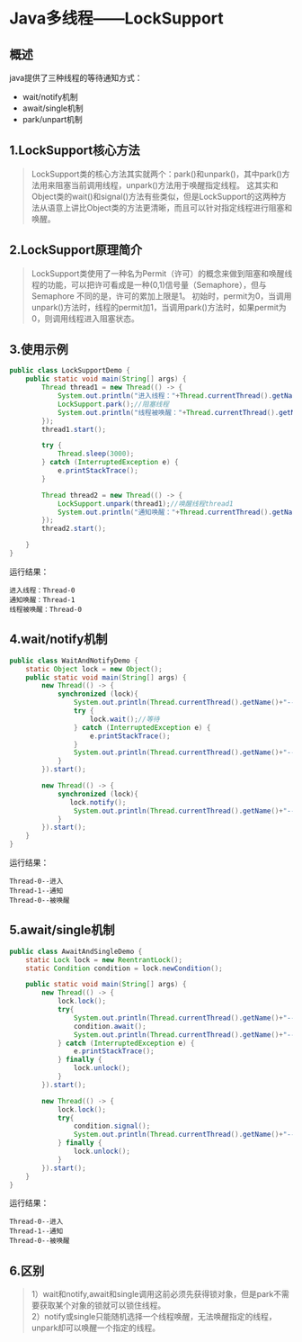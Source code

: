 # Java多线程——LockSupport
## 概述
java提供了三种线程的等待通知方式：
- wait/notify机制
- await/single机制
- park/unpart机制

## 1.LockSupport核心方法
> LockSupport类的核心方法其实就两个：park()和unpark()，其中park()方法用来阻塞当前调用线程，unpark()方法用于唤醒指定线程。
  这其实和Object类的wait()和signal()方法有些类似，但是LockSupport的这两种方法从语意上讲比Object类的方法更清晰，而且可以针对指定线程进行阻塞和唤醒。

## 2.LockSupport原理简介
>LockSupport类使用了一种名为Permit（许可）的概念来做到阻塞和唤醒线程的功能，可以把许可看成是一种(0,1)信号量（Semaphore），但与 Semaphore 不同的是，许可的累加上限是1。
 初始时，permit为0，当调用unpark()方法时，线程的permit加1，当调用park()方法时，如果permit为0，则调用线程进入阻塞状态。

## 3.使用示例
```java
public class LockSupportDemo {
    public static void main(String[] args) {
        Thread thread1 = new Thread(() -> {
            System.out.println("进入线程："+Thread.currentThread().getName());
            LockSupport.park();//阻塞线程
            System.out.println("线程被唤醒："+Thread.currentThread().getName());
        });
        thread1.start();

        try {
            Thread.sleep(3000);
        } catch (InterruptedException e) {
            e.printStackTrace();
        }

        Thread thread2 = new Thread(() -> {
            LockSupport.unpark(thread1);//唤醒线程thread1
            System.out.println("通知唤醒："+Thread.currentThread().getName());
        });
        thread2.start();

    }
}
```
运行结果：
```
进入线程：Thread-0
通知唤醒：Thread-1
线程被唤醒：Thread-0
```
## 4.wait/notify机制
```java
public class WaitAndNotifyDemo {
    static Object lock = new Object();
    public static void main(String[] args) {
        new Thread(() -> {
            synchronized (lock){
                System.out.println(Thread.currentThread().getName()+"--进入");
                try {
                    lock.wait();//等待
                } catch (InterruptedException e) {
                    e.printStackTrace();
                }
                System.out.println(Thread.currentThread().getName()+"--被唤醒");
            }
        }).start();

        new Thread(() -> {
            synchronized (lock){
               lock.notify();
                System.out.println(Thread.currentThread().getName()+"--通知");
            }
        }).start();
    }
}
```
运行结果：
```
Thread-0--进入
Thread-1--通知
Thread-0--被唤醒
```

## 5.await/single机制
```java
public class AwaitAndSingleDemo {
    static Lock lock = new ReentrantLock();
    static Condition condition = lock.newCondition();

    public static void main(String[] args) {
        new Thread(() -> {
            lock.lock();
            try{
                System.out.println(Thread.currentThread().getName()+"--进入");
                condition.await();
                System.out.println(Thread.currentThread().getName()+"--被唤醒");
            } catch (InterruptedException e) {
                e.printStackTrace();
            } finally {
                lock.unlock();
            }
        }).start();

        new Thread(() -> {
            lock.lock();
            try{
                condition.signal();
                System.out.println(Thread.currentThread().getName()+"--通知");
            } finally {
                lock.unlock();
            }
        }).start();
    }
}
```
运行结果：
```
Thread-0--进入
Thread-1--通知
Thread-0--被唤醒
```

## 6.区别
>1）wait和notify,await和single调用这前必须先获得锁对象，但是park不需要获取某个对象的锁就可以锁住线程。  
>2）notify或single只能随机选择一个线程唤醒，无法唤醒指定的线程，unpark却可以唤醒一个指定的线程。

